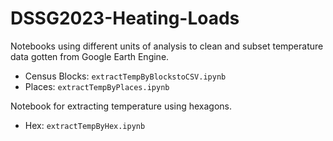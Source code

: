 # DSSG2023-Heating-Loads

Notebooks using different units of analysis to clean and subset temperature data gotten from Google Earth Engine.
* Census Blocks: `extractTempByBlockstoCSV.ipynb`
* Places: `extractTempByPlaces.ipynb`
  
Notebook for extracting temperature using hexagons.
* Hex: `extractTempByHex.ipynb`
